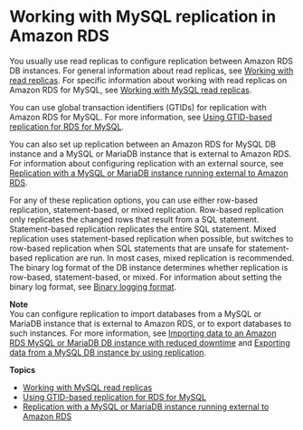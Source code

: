 # Working with MySQL replication in Amazon RDS<a name="USER_MySQL.Replication"></a>

You usually use read replicas to configure replication between Amazon RDS DB instances\. For general information about read replicas, see [Working with read replicas](USER_ReadRepl.md)\. For specific information about working with read replicas on Amazon RDS for MySQL, see [Working with MySQL read replicas](USER_MySQL.Replication.ReadReplicas.md)\. 

You can use global transaction identifiers \(GTIDs\) for replication with Amazon RDS for MySQL\. For more information, see [Using GTID\-based replication for RDS for MySQL](mysql-replication-gtid.md)\.

You can also set up replication between an Amazon RDS for MySQL DB instance and a MySQL or MariaDB instance that is external to Amazon RDS\. For information about configuring replication with an external source, see [Replication with a MySQL or MariaDB instance running external to Amazon RDS](MySQL.Procedural.Importing.External.Repl.md)\.

For any of these replication options, you can use either row\-based replication, statement\-based, or mixed replication\. Row\-based replication only replicates the changed rows that result from a SQL statement\. Statement\-based replication replicates the entire SQL statement\. Mixed replication uses statement\-based replication when possible, but switches to row\-based replication when SQL statements that are unsafe for statement\-based replication are run\. In most cases, mixed replication is recommended\. The binary log format of the DB instance determines whether replication is row\-based, statement\-based, or mixed\. For information about setting the binary log format, see [Binary logging format](USER_LogAccess.Concepts.MySQL.md#USER_LogAccess.MySQL.BinaryFormat)\.

**Note**  
You can configure replication to import databases from a MySQL or MariaDB instance that is external to Amazon RDS, or to export databases to such instances\. For more information, see [Importing data to an Amazon RDS MySQL or MariaDB DB instance with reduced downtime](MySQL.Procedural.Importing.NonRDSRepl.md) and [Exporting data from a MySQL DB instance by using replication](MySQL.Procedural.Exporting.NonRDSRepl.md)\.

**Topics**
+ [Working with MySQL read replicas](USER_MySQL.Replication.ReadReplicas.md)
+ [Using GTID\-based replication for RDS for MySQL](mysql-replication-gtid.md)
+ [Replication with a MySQL or MariaDB instance running external to Amazon RDS](MySQL.Procedural.Importing.External.Repl.md)